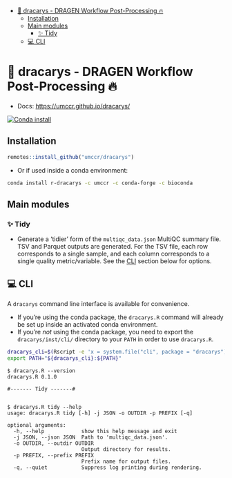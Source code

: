 
-   <a href="#-dracarys---dragen-workflow-post-processing-"
    id="toc--dracarys---dragen-workflow-post-processing-">🐲 dracarys -
    DRAGEN Workflow Post-Processing 🔥</a>
    -   <a href="#installation" id="toc-installation">Installation</a>
    -   <a href="#main-modules" id="toc-main-modules">Main modules</a>
        -   <a href="#id_-tidy" id="toc-id_-tidy">✨ Tidy</a>
    -   <a href="#id_-cli" id="toc-id_-cli">💻 CLI</a>

<!-- README.md is generated from README.Rmd. Please edit that file -->

# 🐲 dracarys - DRAGEN Workflow Post-Processing 🔥

-   Docs: <https://umccr.github.io/dracarys/>

[![Conda
install](https://anaconda.org/umccr/r-dracarys/badges/installer/conda.svg)](https://anaconda.org/umccr/r-dracarys)

## Installation

``` r
remotes::install_github("umccr/dracarys")
```

-   Or if used inside a conda environment:

``` bash
conda install r-dracarys -c umccr -c conda-forge -c bioconda
```

## Main modules

### ✨ Tidy

-   Generate a ‘tidier’ form of the `multiqc_data.json` MultiQC summary
    file. TSV and Parquet outputs are generated. For the TSV file, each
    row corresponds to a single sample, and each column corresponds to a
    single quality metric/variable. See the [CLI](#cli) section below
    for options.

## 💻 CLI

A `dracarys` command line interface is available for convenience.

-   If you’re using the conda package, the `dracarys.R` command will
    already be set up inside an activated conda environment.
-   If you’re *not* using the conda package, you need to export the
    `dracarys/inst/cli/` directory to your `PATH` in order to use
    `dracarys.R`.

``` bash
dracarys_cli=$(Rscript -e 'x = system.file("cli", package = "dracarys"); cat(x, "\n")' | xargs)
export PATH="${dracarys_cli}:${PATH}"
```

    $ dracarys.R --version
    dracarys.R 0.1.0

    #------- Tidy -------#


    $ dracarys.R tidy --help
    usage: dracarys.R tidy [-h] -j JSON -o OUTDIR -p PREFIX [-q]

    optional arguments:
      -h, --help            show this help message and exit
      -j JSON, --json JSON  Path to 'multiqc_data.json'.
      -o OUTDIR, --outdir OUTDIR
                            Output directory for results.
      -p PREFIX, --prefix PREFIX
                            Prefix name for output files.
      -q, --quiet           Suppress log printing during rendering.
